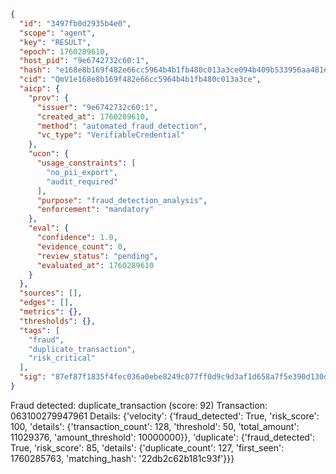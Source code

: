 ```json
{
  "id": "3497fb0d2935b4e0",
  "scope": "agent",
  "key": "RESULT",
  "epoch": 1760289610,
  "host_pid": "9e6742732c60:1",
  "hash": "e168e8b169f482e66cc5964b4b1fb480c013a3ce094b409b533956aa481ed99f",
  "cid": "QmV1e168e8b169f482e66cc5964b4b1fb480c013a3ce",
  "aicp": {
    "prov": {
      "issuer": "9e6742732c60:1",
      "created_at": 1760289610,
      "method": "automated_fraud_detection",
      "vc_type": "VerifiableCredential"
    },
    "ucon": {
      "usage_constraints": [
        "no_pii_export",
        "audit_required"
      ],
      "purpose": "fraud_detection_analysis",
      "enforcement": "mandatory"
    },
    "eval": {
      "confidence": 1.0,
      "evidence_count": 0,
      "review_status": "pending",
      "evaluated_at": 1760289610
    }
  },
  "sources": [],
  "edges": [],
  "metrics": {},
  "thresholds": {},
  "tags": [
    "fraud",
    "duplicate_transaction",
    "risk_critical"
  ],
  "sig": "87ef87f1835f4fec036a0ebe8249c077ff0d9c9d3af1d658a7f5e390d130d220"
}
```

Fraud detected: duplicate_transaction (score: 92)
Transaction: 063100279947961
Details: {'velocity': {'fraud_detected': True, 'risk_score': 100, 'details': {'transaction_count': 128, 'threshold': 50, 'total_amount': 11029376, 'amount_threshold': 10000000}}, 'duplicate': {'fraud_detected': True, 'risk_score': 85, 'details': {'duplicate_count': 127, 'first_seen': 1760285763, 'matching_hash': '22db2c62b181c93f'}}}